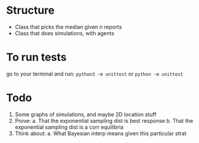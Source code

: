 # Structure

- Class that picks the median given $n$ reports
- Class that does simulations, with agents 

# To run tests

go to your terminal and run:
``python3 -m unittest``
or 
``python -m unittest``


# Todo

1. Some graphs of simulations, and maybe 2D location stuff
2. Prove:
	a. That the exponential sampling dist is best response
	b. That the exponential sampling dist is a corr equilibria
3. Think about:
	a. What Bayesian interp means given this particular strat

